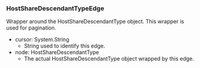 ### HostShareDescendantTypeEdge
Wrapper around the HostShareDescendantType object. This wrapper is used for pagination.

- cursor: System.String
  - String used to identify this edge.
- node: HostShareDescendantType
  - The actual HostShareDescendantType object wrapped by this edge.
